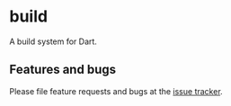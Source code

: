 # build

A build system for Dart.

## Features and bugs

Please file feature requests and bugs at the [issue tracker][tracker].

[tracker]: https://github.com/dart-lang/build/issues
